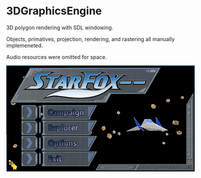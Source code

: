 # 3DGraphicsEngine
3D polygon rendering with SDL windowing.

Objects, primatives, projection, rendering, and rastering all manually implemeneted.

Audio resources were omitted for space.

![Preivew](https://github.com/meta-engineer/3DGraphicsEngine/blob/main/resources/Screenshot.PNG)
